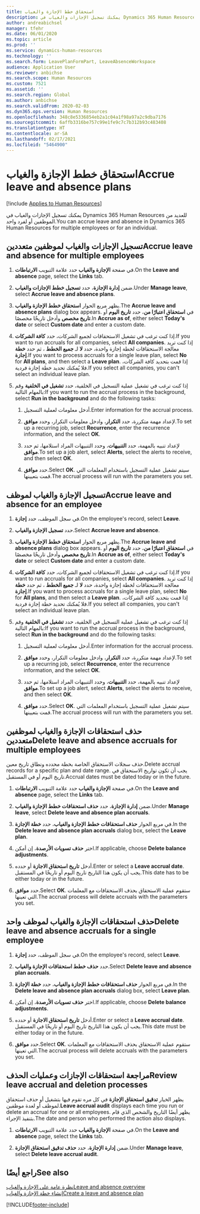 ```yaml
---
title: استحقاق خطط الإجازة والغياب
description: يمكنك تسجيل الإجازات والغياب في Dynamics 365 Human Resources للعديد من الموظفين أو لفرد واحد.
author: andreabichsel
manager: tfehr
ms.date: 06/01/2020
ms.topic: article
ms.prod: ''
ms.service: dynamics-human-resources
ms.technology: ''
ms.search.form: LeavePlanFormPart, LeaveAbsenceWorkspace
audience: Application User
ms.reviewer: anbichse
ms.search.scope: Human Resources
ms.custom: 7521
ms.assetid: ''
ms.search.region: Global
ms.author: anbichse
ms.search.validFrom: 2020-02-03
ms.dyn365.ops.version: Human Resources
ms.openlocfilehash: 348c8e5336854eb2a1c04a1f98a97a2c9dba7176
ms.sourcegitcommit: 6affb3316be757c99e1fe9c7c7b312b93c483408
ms.translationtype: HT
ms.contentlocale: ar-SA
ms.lasthandoff: 02/17/2021
ms.locfileid: "5464900"
---
```

# <a name="accrue-leave-and-absence-plans"></a><span data-ttu-id="06332-103">استحقاق خطط الإجازة والغياب</span><span class="sxs-lookup"><span data-stu-id="06332-103">Accrue leave and absence plans</span></span>

[!include [Applies to Human Resources](../includes/applies-to-hr.md)]

<span data-ttu-id="06332-104">يمكنك تسجيل الإجازات والغياب في Dynamics 365 Human Resources للعديد من الموظفين أو لفرد واحد.</span><span class="sxs-lookup"><span data-stu-id="06332-104">You can accrue leave and absence in Dynamics 365 Human Resources for multiple employees or for an individual.</span></span>

## <a name="accrue-leave-and-absence-for-multiple-employees"></a><span data-ttu-id="06332-105">تسجيل الإجازات والغياب لموظفين متعددين</span><span class="sxs-lookup"><span data-stu-id="06332-105">Accrue leave and absence for multiple employees</span></span>

1. <span data-ttu-id="06332-106">في صفحة **‏‫الإجازة والغياب‬** حدد علامة التبويب **الارتباطات**.</span><span class="sxs-lookup"><span data-stu-id="06332-106">On the **Leave and absence** page, select the **Links** tab.</span></span>

2. <span data-ttu-id="06332-107">ضمن **إدارة الإجازة**، حدد **تسجيل خطط الإجازات والغياب**.</span><span class="sxs-lookup"><span data-stu-id="06332-107">Under **Manage leave**, select **Accrue leave and absence plans**.</span></span>

3. <span data-ttu-id="06332-108">يظهر مربع الحوار **استحقاق خطط الإجازة والغياب‬**.</span><span class="sxs-lookup"><span data-stu-id="06332-108">The **Accrue leave and absence plans** dialog box appears.</span></span> <span data-ttu-id="06332-109">في **استحقاق اعتبارًا من**، حدد **تاريخ اليوم** أو **تاريخ مخصص** وأدخل تاريخًا مخصصًا.</span><span class="sxs-lookup"><span data-stu-id="06332-109">In **Accrue as of**, either select **Today's date** or select **Custom date** and enter a custom date.</span></span>

4. <span data-ttu-id="06332-110">إذا كنت ترغب في تشغيل الاستحقاقات لجميع الشركات، حدد **كافة الشركات**.</span><span class="sxs-lookup"><span data-stu-id="06332-110">If you want to run accruals for all companies, select **All companies**.</span></span> <span data-ttu-id="06332-111">إذا كنت تريد معالجة الاستحقاقات لخطة إجازة واحدة، حدد **لا** لـ **جميع الخطط** ، ثم حدد **خطة إجازة**.</span><span class="sxs-lookup"><span data-stu-id="06332-111">If you want to process accruals for a single leave plan, select **No** for **All plans**, and then select a **Leave plan**.</span></span> <span data-ttu-id="06332-112">إذا قمت بتحديد كافة الشركات، فلا يُمكنك تحديد خطة إجازة فردية.</span><span class="sxs-lookup"><span data-stu-id="06332-112">If you select all companies, you can't select an individual leave plan.</span></span> 

5. <span data-ttu-id="06332-113">إذا كنت ترغب في تشغيل عملية التسجيل في الخلفية، حدد **تشغيل في الخلفية** وقم بالمهام التالية:</span><span class="sxs-lookup"><span data-stu-id="06332-113">If you want to run the accrual process in the background, select **Run in the background** and do the following tasks:</span></span>

   1. <span data-ttu-id="06332-114">أدخل معلومات لعملية التسجيل.</span><span class="sxs-lookup"><span data-stu-id="06332-114">Enter information for the accrual process.</span></span>

   2. <span data-ttu-id="06332-115">لإعداد مهمة متكررة، حدد **التكرار**، وادخل معلومات التكرار، وحدد **موافق**.</span><span class="sxs-lookup"><span data-stu-id="06332-115">To set up a recurring job, select **Recurrence**, enter the recurrence information, and the select **OK**.</span></span>

   3. <span data-ttu-id="06332-116">لإعداد تنبيه بالمهمة، حدد **التنبيهات**، وحدد التنبيهات المراد استلامها، ثم حدد **موافق**.</span><span class="sxs-lookup"><span data-stu-id="06332-116">To set up a job alert, select **Alerts**, select the alerts to receive, and then select **OK**.</span></span>

   4. <span data-ttu-id="06332-117">حدد **موافق**.</span><span class="sxs-lookup"><span data-stu-id="06332-117">Select **OK**.</span></span> <span data-ttu-id="06332-118">سيتم تشغيل عملية التسجيل باستخدام المعلمات التي قمت بتعيينها.</span><span class="sxs-lookup"><span data-stu-id="06332-118">The accrual process will run with the parameters you set.</span></span>

## <a name="accrue-leave-and-absence-for-an-employee"></a><span data-ttu-id="06332-119">تسجيل الإجازة والغياب لموظف</span><span class="sxs-lookup"><span data-stu-id="06332-119">Accrue leave and absence for an employee</span></span>

1. <span data-ttu-id="06332-120">في سجل الموظف، حدد **إجازة**.</span><span class="sxs-lookup"><span data-stu-id="06332-120">On the employee's record, select **Leave**.</span></span>

2. <span data-ttu-id="06332-121">حدد **تسجيل الإجازة والغياب**.</span><span class="sxs-lookup"><span data-stu-id="06332-121">Select **Accrue leave and absence**.</span></span>

3. <span data-ttu-id="06332-122">يظهر مربع الحوار **استحقاق خطط الإجازة والغياب‬**.</span><span class="sxs-lookup"><span data-stu-id="06332-122">The **Accrue leave and absence plans** dialog box appears.</span></span> <span data-ttu-id="06332-123">في **استحقاق اعتبارًا من**، حدد **تاريخ اليوم** أو **تاريخ مخصص** وأدخل تاريخًا مخصصًا.</span><span class="sxs-lookup"><span data-stu-id="06332-123">In **Accrue as of**, either select **Today's date** or select **Custom date** and enter a custom date.</span></span>

4. <span data-ttu-id="06332-124">إذا كنت ترغب في تشغيل الاستحقاقات لجميع الشركات، حدد **كافة الشركات**.</span><span class="sxs-lookup"><span data-stu-id="06332-124">If you want to run accruals for all companies, select **All companies**.</span></span> <span data-ttu-id="06332-125">إذا كنت تريد معالجة الاستحقاقات لخطة إجازة واحدة، حدد **لا** لـ **جميع الخطط** ، ثم حدد **خطة إجازة**.</span><span class="sxs-lookup"><span data-stu-id="06332-125">If you want to process accruals for a single leave plan, select **No** for **All plans**, and then select a **Leave plan**.</span></span> <span data-ttu-id="06332-126">إذا قمت بتحديد كافة الشركات، فلا يُمكنك تحديد خطة إجازة فردية.</span><span class="sxs-lookup"><span data-stu-id="06332-126">If you select all companies, you can't select an individual leave plan.</span></span> 

5. <span data-ttu-id="06332-127">إذا كنت ترغب في تشغيل عملية التسجيل في الخلفية، حدد **تشغيل في الخلفية** وقم بالمهام التالية:</span><span class="sxs-lookup"><span data-stu-id="06332-127">If you want to run the accrual process in the background, select **Run in the background** and do the following tasks:</span></span>

   1. <span data-ttu-id="06332-128">أدخل معلومات لعملية التسجيل.</span><span class="sxs-lookup"><span data-stu-id="06332-128">Enter information for the accrual process.</span></span>

   2. <span data-ttu-id="06332-129">لإعداد مهمة متكررة، حدد **التكرار**، وادخل معلومات التكرار، وحدد **موافق**.</span><span class="sxs-lookup"><span data-stu-id="06332-129">To set up a recurring job, select **Recurrence**, enter the recurrence information, and the select **OK**.</span></span>

   3. <span data-ttu-id="06332-130">لإعداد تنبيه بالمهمة، حدد **التنبيهات**، وحدد التنبيهات المراد استلامها، ثم حدد **موافق**.</span><span class="sxs-lookup"><span data-stu-id="06332-130">To set up a job alert, select **Alerts**, select the alerts to receive, and then select **OK**.</span></span>

   4. <span data-ttu-id="06332-131">حدد **موافق**.</span><span class="sxs-lookup"><span data-stu-id="06332-131">Select **OK**.</span></span> <span data-ttu-id="06332-132">سيتم تشغيل عملية التسجيل باستخدام المعلمات التي قمت بتعيينها.</span><span class="sxs-lookup"><span data-stu-id="06332-132">The accrual process will run with the parameters you set.</span></span>

## <a name="delete-leave-and-absence-accruals-for-multiple-employees"></a><span data-ttu-id="06332-133">حذف استحقاقات الإجازة والغياب لموظفين متعددين</span><span class="sxs-lookup"><span data-stu-id="06332-133">Delete leave and absence accruals for multiple employees</span></span>

<span data-ttu-id="06332-134">حذف سجلات الاستحقاق الخاصة بخطة محدده ونطاق تاريخ معين.</span><span class="sxs-lookup"><span data-stu-id="06332-134">Delete accrual records for a specific plan and date range.</span></span> <span data-ttu-id="06332-135">يجب أن تكون تواريخ الاستحقاق في تاريخ اليوم أو في المستقبل.</span><span class="sxs-lookup"><span data-stu-id="06332-135">Accrual dates must be dated today or in the future.</span></span>

1. <span data-ttu-id="06332-136">في صفحة **‏‫الإجازة والغياب‬** حدد علامة التبويب **الارتباطات**.</span><span class="sxs-lookup"><span data-stu-id="06332-136">On the **Leave and absence** page, select the **Links** tab.</span></span>

2. <span data-ttu-id="06332-137">ضمن **إدارة الإجازة**، حدد **حذف استحقاقات خطط الإجازة والغياب**.</span><span class="sxs-lookup"><span data-stu-id="06332-137">Under **Manage leave**, select **Delete leave and absence plan accruals**.</span></span>

3. <span data-ttu-id="06332-138">في مربع الحوار **حذف استحقاقات خطط الإجازة والغياب**، حدد **خطة الإجازة**.</span><span class="sxs-lookup"><span data-stu-id="06332-138">In the **Delete leave and absence plan accruals** dialog box, select the **Leave plan**.</span></span> 

4. <span data-ttu-id="06332-139">اختر **حذف تسويات الأرصدة**، إن أمكن.</span><span class="sxs-lookup"><span data-stu-id="06332-139">If applicable, choose **Delete balance adjustments**.</span></span>

5. <span data-ttu-id="06332-140">أدخل **تاريخ استحقاق الاجازة** أو حدده.</span><span class="sxs-lookup"><span data-stu-id="06332-140">Enter or select a **Leave accrual date**.</span></span> <span data-ttu-id="06332-141">يجب أن يكون هذا التاريخ تاريخ اليوم أو تاريخًا في المستقبل.</span><span class="sxs-lookup"><span data-stu-id="06332-141">This date has to be either today or in the future.</span></span> 

6. <span data-ttu-id="06332-142">حدد **موافق**.</span><span class="sxs-lookup"><span data-stu-id="06332-142">Select **OK**.</span></span> <span data-ttu-id="06332-143">ستقوم عملية الاستحقاق بحذف الاستحقاقات مع المعلمات التي تعينها.</span><span class="sxs-lookup"><span data-stu-id="06332-143">The accrual process will delete accruals with the parameters you set.</span></span> 

## <a name="delete-leave-and-absence-accruals-for-a-single-employee"></a><span data-ttu-id="06332-144">حذف استحقاقات الإجازة والغياب لموظف واحد</span><span class="sxs-lookup"><span data-stu-id="06332-144">Delete leave and absence accruals for a single employee</span></span>

1. <span data-ttu-id="06332-145">في سجل الموظف، حدد **إجازة**.</span><span class="sxs-lookup"><span data-stu-id="06332-145">On the employee's record, select **Leave**.</span></span>

2. <span data-ttu-id="06332-146">حدد **حذف خطط استحقاقات الإجازة والغياب**.</span><span class="sxs-lookup"><span data-stu-id="06332-146">Select **Delete leave and absence plan accruals**.</span></span>

3. <span data-ttu-id="06332-147">في مربع الحوار **حذف استحقاقات خطط الإجازة والغياب**، حدد **خطة الإجازة**.</span><span class="sxs-lookup"><span data-stu-id="06332-147">In the **Delete leave and absence plan accruals** dialog box, select **Leave plan**.</span></span> 

4. <span data-ttu-id="06332-148">اختر **حذف تسويات الأرصدة**، إن أمكن.</span><span class="sxs-lookup"><span data-stu-id="06332-148">If applicable, choose **Delete balance adjustments**.</span></span>

5. <span data-ttu-id="06332-149">أدخل **تاريخ استحقاق الاجازة** أو حدده.</span><span class="sxs-lookup"><span data-stu-id="06332-149">Enter or select a **Leave accrual date**.</span></span> <span data-ttu-id="06332-150">يجب أن يكون هذا التاريخ تاريخ اليوم أو تاريخًا في المستقبل.</span><span class="sxs-lookup"><span data-stu-id="06332-150">This date must be either today or in the future.</span></span> 

6. <span data-ttu-id="06332-151">حدد **موافق**.</span><span class="sxs-lookup"><span data-stu-id="06332-151">Select **OK**.</span></span> <span data-ttu-id="06332-152">ستقوم عملية الاستحقاق بحذف الاستحقاقات مع المعلمات التي تعينها.</span><span class="sxs-lookup"><span data-stu-id="06332-152">The accrual process will delete accruals with the parameters you set.</span></span> 

## <a name="review-leave-accrual-and-deletion-processes"></a><span data-ttu-id="06332-153">مراجعة استحقاقات الإجازات وعمليات الحذف</span><span class="sxs-lookup"><span data-stu-id="06332-153">Review leave accrual and deletion processes</span></span>

<span data-ttu-id="06332-154">يظهر الخيار **تدقيق استحقاق الإجازة** في كل مره تقوم فيها بتشغيل أو حذف استحقاق لموظف أو لعدة موظفين.</span><span class="sxs-lookup"><span data-stu-id="06332-154">**Leave accrual audit** displays each time you run or delete an accrual for one or all employees.</span></span> <span data-ttu-id="06332-155">يظهر أيضًا التاريخ والشخص الذي قام بتنفيذ الإجراء.</span><span class="sxs-lookup"><span data-stu-id="06332-155">The date and person who performed the action also displays.</span></span>

1. <span data-ttu-id="06332-156">في صفحة **‏‫الإجازة والغياب‬** حدد علامة التبويب **الارتباطات**.</span><span class="sxs-lookup"><span data-stu-id="06332-156">On the **Leave and absence** page, select the **Links** tab.</span></span>

2. <span data-ttu-id="06332-157">ضمن **إدارة الإجازة**، حدد **حذف تدقيق استحقاق الإجازة**.</span><span class="sxs-lookup"><span data-stu-id="06332-157">Under **Manage leave**, select **Delete leave accrual audit**.</span></span>

## <a name="see-also"></a><span data-ttu-id="06332-158">راجع أيضًا</span><span class="sxs-lookup"><span data-stu-id="06332-158">See also</span></span>

[<span data-ttu-id="06332-159">نظرة عامة على الإجازة والغياب</span><span class="sxs-lookup"><span data-stu-id="06332-159">Leave and absence overview</span></span>](hr-leave-and-absence-overview.md)</br>
[<span data-ttu-id="06332-160">إنشاء خطة الإجازة والغياب</span><span class="sxs-lookup"><span data-stu-id="06332-160">Create a leave and absence plan</span></span>](hr-leave-and-absence-plans.md)


[!INCLUDE[footer-include](../includes/footer-banner.md)]